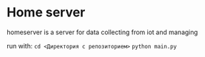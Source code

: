 # Home server

homeserver is a server for data collecting from iot and managing

run with:
```cd <Директория с репозиторием>```
```python main.py```

